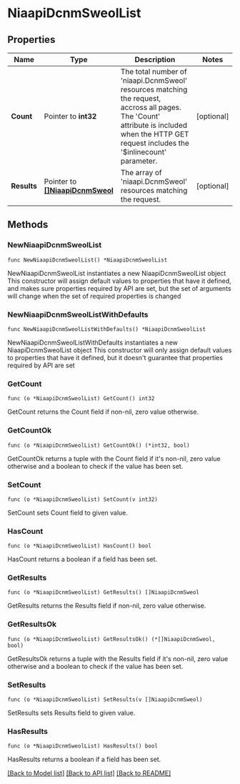 # NiaapiDcnmSweolList

## Properties

Name | Type | Description | Notes
------------ | ------------- | ------------- | -------------
**Count** | Pointer to **int32** | The total number of &#39;niaapi.DcnmSweol&#39; resources matching the request, accross all pages. The &#39;Count&#39; attribute is included when the HTTP GET request includes the &#39;$inlinecount&#39; parameter. | [optional] 
**Results** | Pointer to [**[]NiaapiDcnmSweol**](niaapi.DcnmSweol.md) | The array of &#39;niaapi.DcnmSweol&#39; resources matching the request. | [optional] 

## Methods

### NewNiaapiDcnmSweolList

`func NewNiaapiDcnmSweolList() *NiaapiDcnmSweolList`

NewNiaapiDcnmSweolList instantiates a new NiaapiDcnmSweolList object
This constructor will assign default values to properties that have it defined,
and makes sure properties required by API are set, but the set of arguments
will change when the set of required properties is changed

### NewNiaapiDcnmSweolListWithDefaults

`func NewNiaapiDcnmSweolListWithDefaults() *NiaapiDcnmSweolList`

NewNiaapiDcnmSweolListWithDefaults instantiates a new NiaapiDcnmSweolList object
This constructor will only assign default values to properties that have it defined,
but it doesn't guarantee that properties required by API are set

### GetCount

`func (o *NiaapiDcnmSweolList) GetCount() int32`

GetCount returns the Count field if non-nil, zero value otherwise.

### GetCountOk

`func (o *NiaapiDcnmSweolList) GetCountOk() (*int32, bool)`

GetCountOk returns a tuple with the Count field if it's non-nil, zero value otherwise
and a boolean to check if the value has been set.

### SetCount

`func (o *NiaapiDcnmSweolList) SetCount(v int32)`

SetCount sets Count field to given value.

### HasCount

`func (o *NiaapiDcnmSweolList) HasCount() bool`

HasCount returns a boolean if a field has been set.

### GetResults

`func (o *NiaapiDcnmSweolList) GetResults() []NiaapiDcnmSweol`

GetResults returns the Results field if non-nil, zero value otherwise.

### GetResultsOk

`func (o *NiaapiDcnmSweolList) GetResultsOk() (*[]NiaapiDcnmSweol, bool)`

GetResultsOk returns a tuple with the Results field if it's non-nil, zero value otherwise
and a boolean to check if the value has been set.

### SetResults

`func (o *NiaapiDcnmSweolList) SetResults(v []NiaapiDcnmSweol)`

SetResults sets Results field to given value.

### HasResults

`func (o *NiaapiDcnmSweolList) HasResults() bool`

HasResults returns a boolean if a field has been set.


[[Back to Model list]](../README.md#documentation-for-models) [[Back to API list]](../README.md#documentation-for-api-endpoints) [[Back to README]](../README.md)


